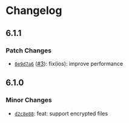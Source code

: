 # Changelog

## 6.1.1

### Patch Changes

- [`0e9d7a6`](https://github.com/capawesome-team/capacitor-plugins-sponsorware/commit/0e9d7a67637197699a361d3afff62227844b6ce9) ([#3](https://github.com/capawesome-team/capacitor-plugins-sponsorware/pull/3)): fix(ios): improve performance

## 6.1.0

### Minor Changes

- [`d2c8e88`](https://github.com/capawesome-team/capacitor-plugins-sponsorware/commit/d2c8e88fca82a172345fa857b09095c3873c394a): feat: support encrypted files
